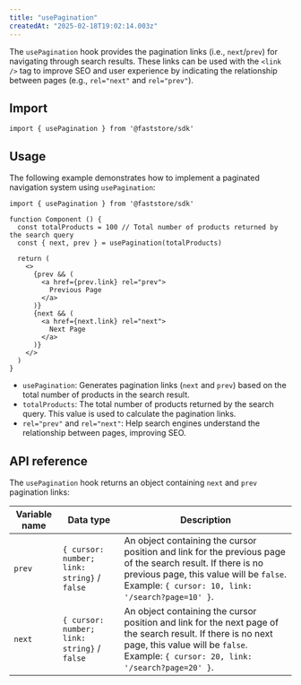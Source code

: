 ```yaml
---
title: "usePagination"
createdAt: "2025-02-18T19:02:14.003z"
---
```


The `usePagination` hook provides the pagination links (i.e., `next`/`prev`) for navigating through search results. These links can be used with the `<link />` tag to improve SEO and user experience by indicating the relationship between pages (e.g., `rel="next"` and `rel="prev"`).

## Import

```tsx
import { usePagination } from '@faststore/sdk'
```

## Usage

The following example demonstrates how to implement a paginated navigation system using `usePagination`:

```tsx
import { usePagination } from '@faststore/sdk'

function Component () {
  const totalProducts = 100 // Total number of products returned by the search query
  const { next, prev } = usePagination(totalProducts)

  return (
    <>
      {prev && (
        <a href={prev.link} rel="prev">
          Previous Page
        </a>
      )}
      {next && (
        <a href={next.link} rel="next">
          Next Page
        </a>
      )}
    </>
  )
}
```

- `usePagination`: Generates pagination links (`next` and `prev`) based on the total number of products in the search result.
- `totalProducts`: The total number of products returned by the search query. This value is used to calculate the pagination links.
- `rel="prev"` and `rel="next"`: Help search engines understand the relationship between pages, improving SEO.

## API reference

The `usePagination` hook returns an object containing `next` and `prev` pagination links:

| Variable name | Data type | Description |
| -------- | --------------- | ------------ |
| `prev` | `{ cursor: number; link: string}` / `false` | An object containing the cursor position and link for the previous page of the search result. If there is no previous page, this value will be `false`. Example: `{ cursor: 10, link: '/search?page=10' }`. |
| `next` | `{ cursor: number; link: string}` / `false` | An object containing the cursor position and link for the next page of the search result. If there is no next page, this value will be `false`. Example: `{ cursor: 20, link: '/search?page=20' }`. |
